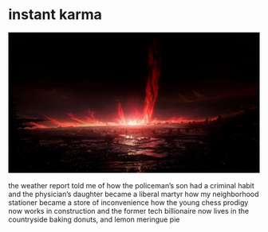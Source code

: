 # instant karma
![instant karma](images/instant%20karma.png)

the weather report told me
of how the policeman’s son
had a criminal habit
and the physician’s daughter
became a liberal martyr
how my neighborhood stationer
became a store of inconvenience
how the young chess prodigy 
now works in construction
and the former tech 
billionaire now lives 
in the countryside
baking donuts, and 
lemon meringue pie
